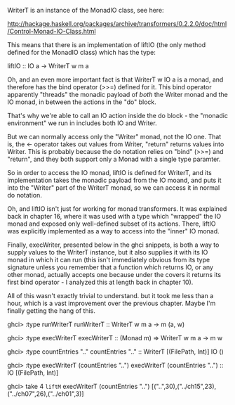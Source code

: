 WriterT is an instance of the MonadIO class, see here:

http://hackage.haskell.org/packages/archive/transformers/0.2.2.0/doc/html/Control-Monad-IO-Class.html

This means that there is an implementation of liftIO (the only method defined for the MonadIO class) which has the type:

liftIO :: IO a -> WriterT w m a

Oh, and an even more important fact is that WriterT w IO a is a monad, and therefore has the bind operator (>>=) defined for it. This bind operator apparently "threads" the monadic payload of *both* the Writer monad and the IO monad, in between the actions in the "do" block.

That's why we're able to call an IO action inside the do block - the "monadic environment" we run in includes both IO and Writer.

But we can normally access only the "Writer" monad, not the IO one. That is, the <- operator takes out values from Writer, "return" returns values into Writer. This is probably because the do notation relies on "bind" (>>=) and "return", and they both support only a Monad with a single type paramter.

So in order to access the IO monad, liftIO is defined for WriterT, and its implementation takes the monadic payload from the IO moand, and puts it into the "Writer" part of the WriterT monad, so we can access it in normal do notation.

Oh, and liftIO isn't just for working for monad transformers. It was explained back in chapter 16, where it was used with a type which "wrapped" the IO monad and exposed only well-defined subset of its actions. There, liftIO was explicitly implemented as a way to access into the "inner" IO monad.

Finally, execWriter, presented below in the ghci snippets, is both a way to supply values to the WriterT instance, but it also supplies it with its IO monad in which it can run (this isn't immediately obvious from its type signature unless you remember that a function which returns IO, or any other monad, actually accepts one because under the covers it returns its first bind operator - I analyzed this at length back in chapter 10).

All of this wasn't exactly trivial to understand. but it took me less than a hour, which is a vast improvement over the previous chapter. Maybe I'm finally getting the hang of this.

ghci> :type runWriterT
runWriterT :: WriterT w m a -> m (a, w)

ghci> :type execWriterT
execWriterT :: (Monad m) => WriterT w m a -> m w

ghci> :type countEntries ".."
countEntries ".." :: WriterT [(FilePath, Int)] IO ()

ghci> :type execWriterT (countEntries "..")
execWriterT (countEntries "..") :: IO [(FilePath, Int)]

ghci> take 4 `liftM` execWriterT (countEntries "..")
[("..",30),("../ch15",23),("../ch07",26),("../ch01",3)]